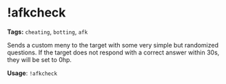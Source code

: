# !afkcheck

**Tags:** `cheating`, `botting`, `afk`

Sends a custom meny to the target with some very simple but randomized questions.
If the target does not respond with a correct answer within 30s, they will be set to 0hp.

**Usage**: `!afkcheck`

